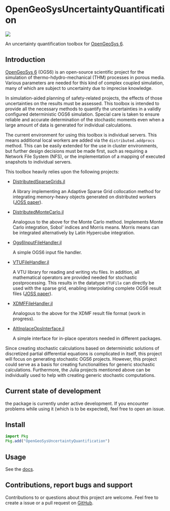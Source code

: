 # OpenGeoSysUncertaintyQuantification

[![][docs-dev-img]][docs-dev-url]

An uncertainty quantification toolbox for [OpenGeoSys 6](https://www.opengeosys.org/).

## Introduction

[OpenGeoSys 6](https://www.opengeosys.org/) (OGS6) is an open-source scientific project for the simulation of thermo-hdydro-mechanical (THM) processes in porous media. Various parameters are needed for this kind of complex coupled simulation, many of which are subject to uncertainty due to imprecise knowledge.

In simulation-aided planning of safety-related projects, the effects of those uncertainties on the results must be assessed. 
This toolbox is intended to provide all the necessary methods to quantify the uncertainties in a validly configured deterministic OGS6 simulation. 
Special care is taken to ensure reliable and accurate determination of the stochastic moments even when a large amount of data is generated for individual calculations.

The current environment for using this toolbox is individual servers. This means additional local workers are added via the `distributed.addprocs` method. This can be easily extended for the use in cluster environments, but further design decisions must be made first, such as requiring a Network File System (NFS), or the implementation of a mapping of executed snapshots to individual servers.

This toolbox heavily relies upon the following projects:

- [DistributedSparseGrids.jl](https://github.com/baxmittens/DistributedSparseGrids.jl) 
	
	A library implementing an Adaptive Sparse Grid collocation method for integrating memory-heavy objects generated on distributed workers ([JOSS paper](https://joss.theoj.org/papers/10.21105/joss.05003)).

- [DistributedMonteCarlo.jl](https://github.com/baxmittens/DistributedMonteCarlo.jl)

	Analogous to the above for the Monte Carlo method. Implements Monte Carlo integration, Sobol' indices and Morris means. Morris means can be integrated alternatively by Latin Hypercube integration.

- [Ogs6InputFileHandler.jl](https://github.com/baxmittens/Ogs6InputFileHandler.jl)

	A simple OGS6 input file handler.

- [VTUFileHandler.jl](https://github.com/baxmittens/VTUFileHandler.jl)

	A VTU library for reading and writing vtu files. In addition, all mathematical operators are provided needed for stochastic postprocessing. This results in the datatype `VTUFile` can directly be used with the sparse grid, enabling interpolating complete OGS6 result files ([JOSS paper](https://joss.theoj.org/papers/10.21105/joss.04300)).

- [XDMFFileHandler.jl](https://github.com/baxmittens/XDMFFileHandler.jl)

	Analogous to the above for the XDMF result file format (work in progress).

- [AltInplaceOpsInterface.jl](https://github.com/baxmittens/AltInplaceOpsInterface.jl)

	A simple interface for in-place operators needed in different packages.

Since creating stochastic calculations based on deterministic solutions of discretized partial differential equations is complicated in itself, this project will focus on generating stochastic OGS6 projects.
However, this project could serve as a basis for creating functionalities for generic stochastic calculations. Furthermore, the Julia projects mentioned above can be individually used to help with creating generic stochastic computations.

## Current state of development

the package is currently under active development. If you encounter problems while using it (which is to be expected), feel free to open an issue.

## Install

```julia
import Pkg
Pkg.add("OpenGeoSysUncertaintyQuantification")
```

## Usage

See the [docs](https://baxmittens.github.io/OpenGeoSysUncertaintyQuantification.jl/dev/).


## Contributions, report bugs and support

Contributions to or questions about this project are welcome. Feel free to create a issue or a pull request on [GitHub](https://github.com/baxmittens/OpenGeoSysUncertaintyQuantification.jl).


[docs-dev-img]: https://img.shields.io/badge/docs-dev-blue.svg
[docs-dev-url]: https://baxmittens.github.io/OpenGeoSysUncertaintyQuantification.jl/dev/
